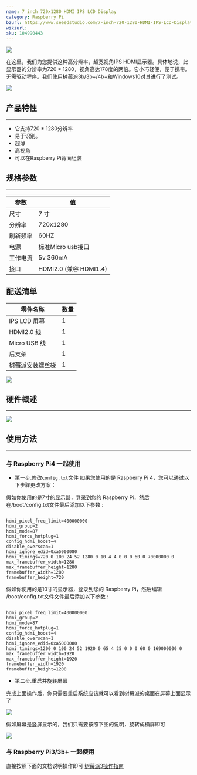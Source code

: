 ```yaml
---
name: 7 inch 720x1280 HDMI IPS LCD Display
category: Raspberry Pi
bzurl: https://www.seeedstudio.com/7-inch-720-1280-HDMI-IPS-LCD-Display-p-2861.html
wikiurl:
sku: 104990443
---
```


![](https://raw.githubusercontent.com/SeeedDocument/R720x1280-HDMI-IPS-LCD-Display/master/img/demo7.jpg)

在这里，我们为您提供这种高分辨率，超宽视角IPS HDMI显示器。具体地说，此显示器的分辨率为720 * 1280，视角高达178度的两倍。它小巧轻便，便于携带。无需驱动程序。我们使用树莓派3b/3b+/4b+和Windows10对其进行了测试。

[![](https://github.com/SeeedDocument/wiki_chinese/raw/master/docs/images/click_to_buy.PNG)](https://item.taobao.com/item.htm?spm=a2oq0.12575281.0.0.39af1debtp7vqs&ft=t&id=601830334921&qq-pf-to=pcqq.c2c)

##  产品特性
--------

-   它支持720 * 1280分辨率
-   易于识别。
-   超薄
-   高视角
-   可以在Raspberry Pi背面组装

##  规格参数
--------

| 参数             | 值                                                                             |
|------------------|--------------------------------------------------------------------------------|
| 尺寸             | 7 寸                                                        |
| 分辨率           | 720x1280                      |
| 刷新频率         | 60HZ                           |
| 电源             | 标准Micro usb接口    |
| 工作电流         | 5v  360mA                                            |
| 接口             |          HDMI2.0 (兼容 HDMI1.4)    |

##  配送清单

| 零件名称                     | 数量 |
|------------------------------|------|
| IPS LCD 屏幕 | 1    |
| HDMI2.0 线|1|
| Micro USB 线|1|
| 后支架 |1|
|树莓派安装螺丝袋|1|

![](https://raw.githubusercontent.com/SeeedDocument/R720x1280-HDMI-IPS-LCD-Display/master/img/4.jpg)

##  硬件概述
-----------------

![](https://raw.githubusercontent.com/SeeedDocument/R720x1280-HDMI-IPS-LCD-Display/master/img/7inch.jpg)

##  使用方法
-----

### 与 Raspberry Pi4 一起使用

- 第一步.修改`config.txt`文件
如果您使用的是 Raspberry Pi 4，您可以通过以下步骤更改方案：

假如你使用的是7寸的显示器，登录到您的 Raspberry Pi，然后在/boot/config.txt文件最后添加以下参数 :

```

hdmi_pixel_freq_limit=400000000 
hdmi_group=2
hdmi_mode=87 
hdmi_force_hotplug=1
config_hdmi_boost=4
disable_overscan=1
hdmi_ignore_edid=0xa5000080
hdmi_timings=720 0 100 24 52 1280 0 10 4 4 0 0 0 60 0 70000000 0 
max_framebuffer_width=1280 
max_framebuffer_height=1280  
framebuffer_width=1280 
framebuffer_height=720

```

假如你使用的是10寸的显示器，登录到您的 Raspberry Pi，然后编辑 /boot/config.txt文件文件最后添加以下参数 :

```

hdmi_pixel_freq_limit=400000000 
hdmi_group=2
hdmi_mode=87 
hdmi_force_hotplug=1
config_hdmi_boost=4
disable_overscan=1
hdmi_ignore_edid=0xa5000080
hdmi_timings=1200 0 100 24 52 1920 0 65 4 25 0 0 0 60 0 169000000 0
max_framebuffer_width=1920
max_framebuffer_height=1920
framebuffer_width=1920
framebuffer_height=1200

```

- 第二步.重启并旋转屏幕

完成上面操作后，你只需要重启系统应该就可以看到树莓派的桌面在屏幕上面显示了

![](https://raw.githubusercontent.com/SeeedDocument/R720x1280-HDMI-IPS-LCD-Display/master/img/pi-desktop.png)

假如屏幕是竖屏显示的，我们只需要按照下图的说明，旋转成横屏即可

![](https://raw.githubusercontent.com/SeeedDocument/R720x1280-HDMI-IPS-LCD-Display/master/img/Screen-Config.jpg)

### 与 Raspberry Pi3/3b+ 一起使用

直接按照下面的文档说明操作即可
[树莓派3操作指南](https://docs.google.com/viewer?url=https://github.com/SeeedDocument/Pi_screen/raw/master/Instructions_for_use.pdf)


<!-- This Markdown file was created from http://www.seeedstudio.com/wiki/Raspberry_Pi_Relay_Board_v1.0 -->
